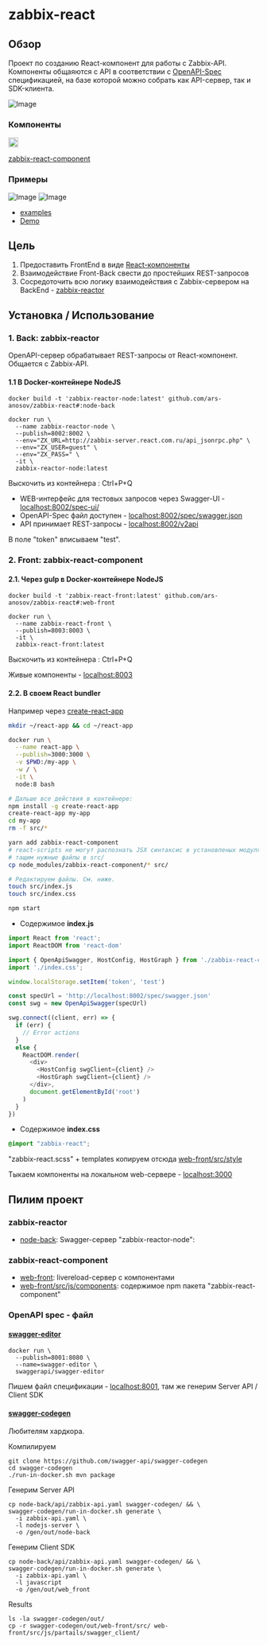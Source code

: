 # zabbix-react



## Обзор
Проект по созданию React-компонент для работы с Zabbix-API.
Компоненты общаяются с API в соответствии с [OpenAPI-Spec](https://github.com/OAI/OpenAPI-Specification) спецификацией, на базе которой можно собрать как API-сервер, так и SDK-клиента.

![Image](https://github.com/ars-anosov/zabbix-react/blob/master/images/drawio_main.png)

### Компоненты
[<img src="https://github.com/npm/logos/blob/7fb0bc425e0dac1bab065217c4ed595594448db4/npm-transparent.png" height="20" alt="npm">](https://www.npmjs.com)

[zabbix-react-component](https://www.npmjs.com/package/zabbix-react-component)

### Примеры
![Image](https://github.com/ars-anosov/zabbix-react/blob/master/images/demo_screen.png)
![Image](https://github.com/ars-anosov/zabbix-react/blob/master/images/demo_graph.png)

- [examples](https://github.com/ars-anosov/zabbix-react/tree/master/examples)
- [Demo](http://zabbix.react.com.ru)

## Цель
1. Предоставить FrontEnd в виде [React-компоненты](https://github.com/ars-anosov/zabbix-react/tree/master/web-front)
2. Взаимодействие Front-Back свести до простейших REST-запросов
3. Сосредоточить всю логику взаимодействия с Zabbix-сервером на BackEnd - [zabbix-reactor](https://github.com/ars-anosov/zabbix-react/tree/master/node-back)

## Установка / Использование

### 1. Back: zabbix-reactor
OpenAPI-сервер обрабатывает REST-запросы от React-компонент.
Общается с Zabbix-API.  

#### 1.1 В Docker-контейнере NodeJS
```
docker build -t 'zabbix-reactor-node:latest' github.com/ars-anosov/zabbix-react#:node-back

docker run \
  --name zabbix-reactor-node \
  --publish=8002:8002 \
  --env="ZX_URL=http://zabbix-server.react.com.ru/api_jsonrpc.php" \
  --env="ZX_USER=guest" \
  --env="ZX_PASS=" \
  -it \
  zabbix-reactor-node:latest
```
Выскочить из контейнера : Ctrl+P+Q

- WEB-интерфейс для тестовых запросов через Swagger-UI - [localhost:8002/spec-ui/](http://localhost:8002/spec-ui/)
- OpenAPI-Spec файл доступен - [localhost:8002/spec/swagger.json](http://localhost:8002/spec/swagger.json)
- API принимает REST-запросы - [localhost:8002/v2api](http://localhost:8002/v2api/)

В поле "token" вписываем "test".

### 2. Front: zabbix-react-component

#### 2.1. Через gulp в Docker-контейнере NodeJS
```
docker build -t 'zabbix-react-front:latest' github.com/ars-anosov/zabbix-react#:web-front

docker run \
  --name zabbix-react-front \
  --publish=8003:8003 \
  -it \
  zabbix-react-front:latest
```
Выскочить из контейнера : Ctrl+P+Q

Живые компоненты - [localhost:8003](http://localhost:8003/)

#### 2.2. В своем React bundler
Например через [create-react-app](https://reactjs.org/tutorial/tutorial.html)
```bash
mkdir ~/react-app && cd ~/react-app

docker run \
  --name react-app \
  --publish=3000:3000 \
  -v $PWD:/my-app \
  -w / \
  -it \
  node:8 bash

# Дальше все действия в контейнере:
npm install -g create-react-app
create-react-app my-app
cd my-app
rm -f src/*

yarn add zabbix-react-component
# react-scripts не могут распознать JSX синтаксис в установленых модулях node_modules :(
# тащим нужные файлы в src/
cp node_modules/zabbix-react-component/* src/

# Редактируем файлы. См. ниже.
touch src/index.js
touch src/index.css

npm start
```

- Содержимое <strong>index.js</strong>

```js
import React from 'react';
import ReactDOM from 'react-dom'

import { OpenApiSwagger, HostConfig, HostGraph } from './zabbix-react-component'
import './index.css';

window.localStorage.setItem('token', 'test')

const specUrl = 'http://localhost:8002/spec/swagger.json'
const swg = new OpenApiSwagger(specUrl)

swg.connect((client, err) => {
  if (err) {
    // Error actions
  }
  else {
    ReactDOM.render(
      <div>
        <HostConfig swgClient={client} />
        <HostGraph swgClient={client} />
      </div>,
      document.getElementById('root')
    )
  }
})
```

- Содержимое <strong>index.css</strong>

```css
@import "zabbix-react";
```

"zabbix-react.scss" + templates копируем отсюда [web-front/src/style](https://github.com/ars-anosov/zabbix-react/tree/master/web-front/src/style)

Тыкаем компоненты на локальном web-сервере - [localhost:3000](http://localhost:3000/)

## Пилим проект

### zabbix-reactor
- [node-back](https://github.com/ars-anosov/zabbix-react/tree/master/node-back): Swagger-сервер "zabbix-reactor-node": 

### zabbix-react-component
- [web-front](https://github.com/ars-anosov/zabbix-react/tree/master/web-front): livereload-сервер с компонентами
- [web-front/src/js/components](https://github.com/ars-anosov/zabbix-react/tree/master/web-front/src/js/components): содержимое npm пакета "zabbix-react-component"

### OpenAPI spec - файл

#### [swagger-editor](https://github.com/swagger-api/swagger-editor)
```
docker run \
  --publish=8001:8080 \
  --name=swagger-editor \
  swaggerapi/swagger-editor
```
Пишем файл спецификации - [localhost:8001](http://localhost:8001/), там же генерим Server API / Client SDK

#### [swagger-codegen](https://github.com/swagger-api/swagger-codegen#development-in-docker)
Любителям хардкора.

Компилируем 
```
git clone https://github.com/swagger-api/swagger-codegen
cd swagger-codegen
./run-in-docker.sh mvn package
```

Генерим Server API
```
cp node-back/api/zabbix-api.yaml swagger-codegen/ && \
swagger-codegen/run-in-docker.sh generate \
  -i zabbix-api.yaml \
  -l nodejs-server \
  -o /gen/out/node-back
```

Генерим Client SDK
```
cp node-back/api/zabbix-api.yaml swagger-codegen/ && \
swagger-codegen/run-in-docker.sh generate \
  -i zabbix-api.yaml \
  -l javascript 
  -o /gen/out/web_front
```

Results
```
ls -la swagger-codegen/out/
cp -r swagger-codegen/out/web-front/src/ web-front/src/js/partails/swagger_client/
```
